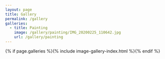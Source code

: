 ```yaml
---
layout: page
title: Gallery
permalink: /gallery
galleries:
  - title: Painting	
    image: /gallery/painting/IMG_20200225_110642.jpg	
    url: /gallery/painting
---
```


{% if page.galleries %}{% include image-gallery-index.html %}{% endif %}
